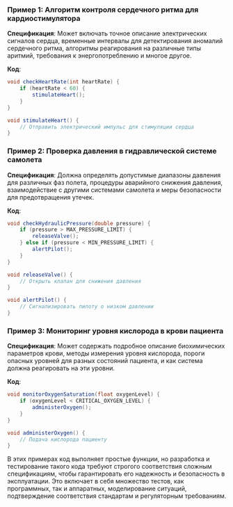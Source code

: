 
### Пример 1: Алгоритм контроля сердечного ритма для кардиостимулятора

**Спецификация**: Может включать точное описание электрических сигналов сердца, временные интервалы для детектирования аномалий сердечного ритма, алгоритмы реагирования на различные типы аритмий, требования к энергопотреблению и многое другое.

**Код**:
```java
void checkHeartRate(int heartRate) {
    if (heartRate < 60) {
        stimulateHeart();
    }
}

void stimulateHeart() {
    // Отправить электрический импульс для стимуляции сердца
}
```


### Пример 2: Проверка давления в гидравлической системе самолета

**Спецификация**: Должна определять допустимые диапазоны давления для различных фаз полета, процедуры аварийного снижения давления, взаимодействие с другими системами самолета и меры безопасности для предотвращения утечек.

**Код**:
```java
void checkHydraulicPressure(double pressure) {
    if (pressure > MAX_PRESSURE_LIMIT) {
        releaseValve();
    } else if (pressure < MIN_PRESSURE_LIMIT) {
        alertPilot();
    }
}

void releaseValve() {
    // Открыть клапан для снижения давления
}

void alertPilot() {
    // Сигнализировать пилоту о низком давлении
}
```


### Пример 3: Мониторинг уровня кислорода в крови пациента

**Спецификация**: Может содержать подробное описание биохимических параметров крови, методы измерения уровня кислорода, пороги опасных уровней для разных состояний пациента, и как система должна реагировать на эти уровни.

**Код**:
```java
void monitorOxygenSaturation(float oxygenLevel) {
    if (oxygenLevel < CRITICAL_OXYGEN_LEVEL) {
        administerOxygen();
    }
}

void administerOxygen() {
    // Подача кислорода пациенту
}
```

В этих примерах код выполняет простые функции, но разработка и тестирование такого кода требуют строгого соответствия сложным спецификациям, чтобы гарантировать его надежность и безопасность в эксплуатации. Это включает в себя множество тестов, как программных, так и аппаратных, моделирование ситуаций, подтверждение соответствия стандартам и регуляторным требованиям.